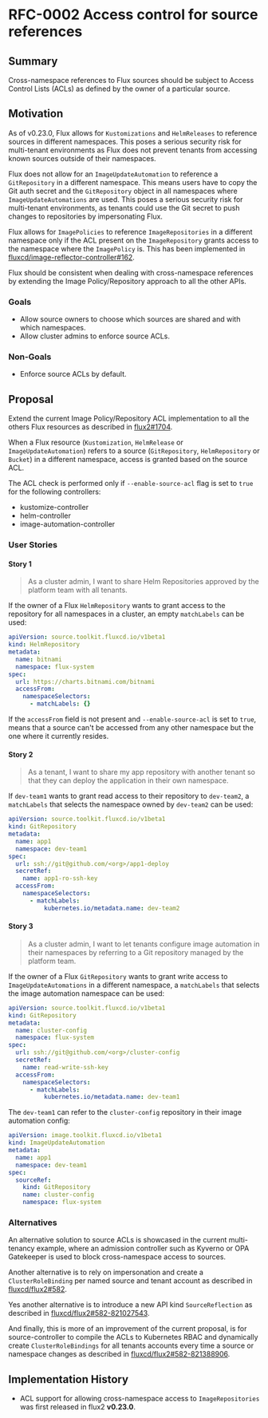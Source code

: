# RFC-0002 Access control for source references

## Summary

Cross-namespace references to Flux sources should be subject to
Access Control Lists (ACLs) as defined by the owner of a particular source.

## Motivation

As of v0.23.0, Flux allows for `Kustomizations` and `HelmReleases` to reference sources in different namespaces.
This poses a serious security risk for multi-tenant environments as Flux does not prevent tenants from accessing
known sources outside of their namespaces.

Flux does not allow for an `ImageUpdateAutomation` to reference a `GitRepository` in a different namespace.
This means users have to copy the Git auth secret and the `GitRepository` object in all namespaces
where `ImageUpdateAutomations` are used. This poses a serious security risk for multi-tenant environments,
as tenants could use the Git secret to push changes to repositories by impersonating Flux.

Flux allows for `ImagePolicies` to reference `ImageRepositories` in a different namespace only 
if the ACL present on the `ImageRepository` grants access to the namespace where the `ImagePolicy` is.
This has been implemented in
[fluxcd/image-reflector-controller#162](https://github.com/fluxcd/image-reflector-controller/pull/162).

Flux should be consistent when dealing with cross-namespace references by extending the
Image Policy/Repository approach to all the other APIs.

### Goals

- Allow source owners to choose which sources are shared and with which namespaces.
- Allow cluster admins to enforce source ACLs.

### Non-Goals

- Enforce source ACLs by default. 

## Proposal

Extend the current Image Policy/Repository ACL implementation to all the others Flux resources
as described in [flux2#1704](https://github.com/fluxcd/flux2/issues/1704).

When a Flux resource (`Kustomization`, `HelmRelease` or `ImageUpdateAutomation`)
refers to a source (`GitRepository`, `HelmRepository` or `Bucket`) in a different namespace,
access is granted based on the source ACL.

The ACL check is performed only if `--enable-source-acl` flag is set to `true` for the following controllers:

- kustomize-controller
- helm-controller
- image-automation-controller

### User Stories

#### Story 1

> As a cluster admin, I want to share Helm Repositories approved by the platform team with all tenants.

If the owner of a Flux `HelmRepository` wants to grant access to the repository for all namespaces in a cluster,
an empty `matchLabels` can be used:

```yaml
apiVersion: source.toolkit.fluxcd.io/v1beta1
kind: HelmRepository
metadata:
  name: bitnami
  namespace: flux-system
spec:
  url: https://charts.bitnami.com/bitnami
  accessFrom:
    namespaceSelectors:
      - matchLabels: {}
```

If the `accessFrom` field is not present and `--enable-source-acl` is set to `true`,
means that a source can't be accessed from any other namespace but the one where it currently resides.

#### Story 2

> As a tenant, I want to share my app repository with another tenant
> so that they can deploy the application in their own namespace.

If `dev-team1` wants to grant read access to their repository to `dev-team2`,
a `matchLabels` that selects the namespace owned by `dev-team2` can be used:

```yaml
apiVersion: source.toolkit.fluxcd.io/v1beta1
kind: GitRepository
metadata:
  name: app1
  namespace: dev-team1
spec:
  url: ssh://git@github.com/<org>/app1-deploy
  secretRef:
    name: app1-ro-ssh-key
  accessFrom:
    namespaceSelectors:
      - matchLabels:
          kubernetes.io/metadata.name: dev-team2
```

#### Story 3

> As a cluster admin, I want to let tenants configure image automation in their namespaces by
> referring to a Git repository managed by the platform team.

If the owner of a Flux `GitRepository` wants to grant write access to `ImageUpdateAutomations` in a different namespace,
a `matchLabels` that selects the image automation namespace can be used:

```yaml
apiVersion: source.toolkit.fluxcd.io/v1beta1
kind: GitRepository
metadata:
  name: cluster-config
  namespace: flux-system
spec:
  url: ssh://git@github.com/<org>/cluster-config
  secretRef:
    name: read-write-ssh-key
  accessFrom:
    namespaceSelectors:
      - matchLabels:
          kubernetes.io/metadata.name: dev-team1
```

The `dev-team1` can refer to the `cluster-config` repository in their image automation config:

```yaml
apiVersion: image.toolkit.fluxcd.io/v1beta1
kind: ImageUpdateAutomation
metadata:
  name: app1
  namespace: dev-team1
spec:
  sourceRef:
    kind: GitRepository
    name: cluster-config
    namespace: flux-system
```

### Alternatives

An alternative solution to source ACLs is showcased in the current multi-tenancy example, where an
admission controller such as Kyverno or OPA Gatekeeper is used to block cross-namespace access to sources.

Another alternative is to rely on impersonation and create a `ClusterRoleBinding` per named source and tenant account
as described in [fluxcd/flux2#582](https://github.com/fluxcd/flux2/pull/582). 

Yes another alternative is to introduce a new API kind `SourceReflection` as described in
[fluxcd/flux2#582-821027543](https://github.com/fluxcd/flux2/pull/582#issuecomment-821027543).

And finally, this is more of an improvement of the current proposal, is for source-controller to compile the ACLs
to Kubernetes RBAC and dynamically create `ClusterRoleBindings` for all tenants accounts
every time a source or namespace changes as described in
[fluxcd/flux2#582-821388906](https://github.com/fluxcd/flux2/pull/582#issuecomment-821388906).

## Implementation History

- ACL support for allowing cross-namespace access to `ImageRepositories` was first released in flux2 **v0.23.0**.
